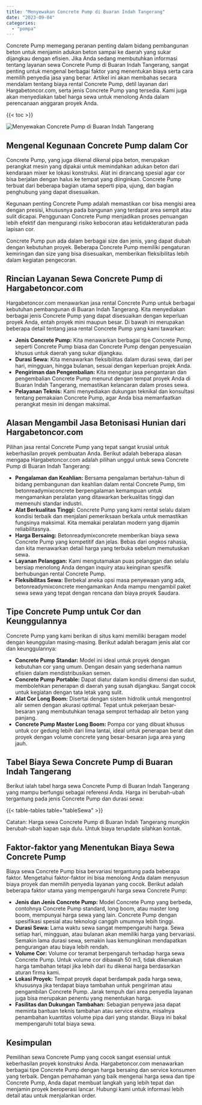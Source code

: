 ```yaml
---
title: "Menyewakan Concrete Pump di Buaran Indah Tangerang"
date: "2023-09-04"
categories: 
  - "pompa"
---
```




Concrete Pump memegang peranan penting dalam bidang pembangunan beton untuk menjamin adukan beton sampai ke daerah yang sukar dijangkau dengan efisien. Jika Anda sedang membutuhkan informasi tentang layanan sewa Concrete Pump di Buaran Indah Tangerang, sangat penting untuk mengenal berbagai faktor yang menentukan biaya serta cara memilih penyedia jasa yang benar. Artikel ini akan membahas secara mendalam tentang biaya rental Concrete Pump, detil layanan dari Hargabetoncor.com, serta jenis Concrete Pump yang tersedia. Kami juga akan menyediakan tabel harga sewa untuk menolong Anda dalam perencanaan anggaran proyek Anda.

{{< toc >}}

![Menyewakan Concrete Pump di Buaran Indah Tangerang](https://hargareadymixid.github.io/pompa/concrete-pump%20(10).png)

## Mengenal Kegunaan Concrete Pump dalam Cor

Concrete Pump, yang juga dikenal dikenal pipa beton, merupakan perangkat mesin yang dipakai untuk memindahkan adukan beton dari kendaraan mixer ke lokasi konstruksi. Alat ini dirancang spesial agar cor bisa berjalan dengan halus ke tempat yang diinginkan. Concrete Pump terbuat dari beberapa bagian utama seperti pipa, ujung, dan bagian penghubung yang dapat disesuaikan.

Kegunaan penting Concrete Pump adalah memastikan cor bisa mengisi area dengan presisi, khususnya pada bangunan yang terdapat area sempit atau sulit dicapai. Penggunaan Concrete Pump menjadikan proses penuangan lebih efektif dan mengurangi risiko kebocoran atau ketidakteraturan pada lapisan cor.

Concrete Pump pun ada dalam berbagai size dan jenis, yang dapat diubah dengan kebutuhan proyek. Beberapa Concrete Pump memiliki pengaturan kemiringan dan size yang bisa disesuaikan, memberikan fleksibilitas lebih dalam kegiatan pengecoran.

## Rincian Layanan Sewa Concrete Pump di Hargabetoncor.com

Hargabetoncor.com menawarkan jasa rental Concrete Pump untuk berbagai kebutuhan pembangunan di Buaran Indah Tangerang. Kita menyediakan berbagai jenis Concrete Pump yang dapat disesuaikan dengan keperluan proyek Anda, entah proyek mini maupun besar. Di bawah ini merupakan beberapa detail tentang jasa rental Concrete Pump yang kami tawarkan:

- **Jenis Concrete Pump:** Kita menawarkan berbagai tipe Concrete Pump, seperti Concrete Pump biasa dan Concrete Pump dengan penyesuaian khusus untuk daerah yang sukar dijangkau.
- **Durasi Sewa:** Kita menawarkan fleksibilitas dalam durasi sewa, dari per hari, mingguan, hingga bulanan, sesuai dengan keperluan projek Anda.
- **Pengiriman dan Pengembalian:** Kita mengatur jasa pengantaran dan pengembalian Concrete Pump menurut dengan tempat proyek Anda di Buaran Indah Tangerang, memastikan kelancaran dalam proses sewa.
- **Pelayanan Teknis:** Kami menyediakan dukungan teknikal dan konsultasi tentang pemakaian Concrete Pump, agar Anda bisa memanfaatkan perangkat mesin ini dengan maksimal.

## Alasan Mengambil Jasa Betonisasi Hunian dari Hargabetoncor.com

Pilihan jasa rental Concrete Pump yang tepat sangat krusial untuk keberhasilan proyek pembuatan Anda. Berikut adalah beberapa alasan mengapa Hargabetoncor.com adalah pilihan unggul untuk sewa Concrete Pump di Buaran Indah Tangerang:

- **Pengalaman dan Keahlian:** Bersama pengalaman bertahun-tahun di bidang pembangunan dan keahlian dalam rental Concrete Pump, tim betonreadymixconcrete berpengalaman kemampuan untuk mengamankan peralatan yang ditawarkan berkualitas tinggi dan memenuhi standar industri.
- **Alat Berkualitas Tinggi:** Concrete Pump yang kami rental selalu dalam kondisi terbaik dan menjalani pemeriksaan berkala untuk memastikan fungsinya maksimal. Kita memakai peralatan modern yang dijamin reliabilitasnya.
- **Harga Bersaing:** Betonreadymixconcrete memberikan biaya sewa Concrete Pump yang kompetitif dan jelas. Bebas dari ongkos rahasia, dan kita menawarkan detail harga yang terbuka sebelum memutuskan sewa.
- **Layanan Pelanggan:** Kami mengutamakan puas pelanggan dan selalu bersiap menolong Anda dengan inquiry atau keinginan spesifik berhubungan rental Concrete Pump.
- **Fleksibilitas Sewa:** Berbekal aneka opsi masa penyewaan yang ada, betonreadymixconcrete mengamankan Anda mampu mengambil paket sewa sewa yang tepat dengan rencana dan biaya proyek Saudara.

## Tipe Concrete Pump untuk Cor dan Keunggulannya

Concrete Pump yang kami berikan di situs kami memiliki beragam model dengan keunggulan masing-masing. Berikut adalah beragam jenis alat cor dan keunggulannya:

- **Concrete Pump Standar:** Model ini ideal untuk proyek dengan kebutuhan cor yang umum. Dengan desain yang sederhana namun efisien dalam mendistribusikan semen.
- **Concrete Pump Portable:** Dapat diatur dalam kondisi dimensi dan sudut, membolehkan penerapan di daerah yang susah dijangkau. Sangat cocok untuk kegiatan dengan tata letak yang sulit.
- **Alat Cor Long Boom:** Disertai dengan sistem hidrolik untuk mengontrol alir semen dengan akurasi optimal. Tepat untuk pekerjaan besar-besaran yang membutuhkan tenaga semprot terhadap alir beton yang panjang.
- **Concrete Pump Master Long Boom:** Pompa cor yang dibuat khusus untuk cor gedung lebih dari lima lantai, ideal untuk penerapan berat dan proyek dengan volume concrete yang besar-besaran juga area yang jauh.

## Tabel Biaya Sewa Concrete Pump di Buaran Indah Tangerang

Berikut ialah tabel harga sewa Concrete Pump di Buaran Indah Tangerang yang mampu berfungsi sebagai referensi Anda. Harga ini berubah-ubah tergantung pada jenis Concrete Pump dan durasi sewa:

{{< table-tables table="tableSewa" >}}

Catatan: Harga sewa Concrete Pump di Buaran Indah Tangerang mungkin berubah-ubah kapan saja dulu. Untuk biaya terupdate silahkan kontak.

## Faktor-faktor yang Menentukan Biaya Sewa Concrete Pump

Biaya sewa Concrete Pump bisa bervariasi tergantung pada beberapa faktor. Mengetahui faktor-faktor ini bisa menolong Anda dalam menyusun biaya proyek dan memilih penyedia layanan yang cocok. Berikut adalah beberapa faktor utama yang mempengaruhi harga sewa Concrete Pump:

- **Jenis dan Jenis Concrete Pump:** Model Concrete Pump yang berbeda, contohnya Concrete Pump standard, long boom, atau master long boom, mempunyai harga sewa yang lain. Concrete Pump dengan spesifikasi spesial atau teknologi canggih umumnya lebih tinggi.
- **Durasi Sewa:** Lama waktu sewa sangat mempengaruhi harga. Sewa setiap hari, mingguan, atau bulanan akan memiliki harga yang bervariasi. Semakin lama durasi sewa, semakin luas kemungkinan mendapatkan pengurangan atau biaya lebih rendah.
- **Volume Cor:** Volume cor teramat berpengaruh terhadap harga sewa Concrete Pump. Untuk volume cor dibawah 50 m3, tidak dikenakan harga tambahan tetapi jika lebih dari itu dikenai harga berdasarkan aturan firma kami.
- **Lokasi Proyek:** Tempat proyek dapat berdampak pada harga sewa, khususnya jika terdapat biaya tambahan untuk pengiriman atau pengambilan Concrete Pump. Jarak tempuh dari area penyedia layanan juga bisa merupakan penentu yang menentukan harga.
- **Fasilitas dan Dukungan Tambahan:** Sebagian penyewa jasa dapat meminta bantuan teknis tambahan atau service ekstra, misalnya penambahan kuantitas volume pipa dari yang standar. Biaya ini bakal mempengaruhi total biaya sewa.

## Kesimpulan

Pemilihan sewa Concrete Pump yang cocok sangat esensial untuk keberhasilan proyek konstruksi Anda. Hargabetoncor.com menawarkan berbagai tipe Concrete Pump dengan harga bersaing dan service konsumen yang terbaik. Dengan pemahaman yang baik mengenai harga sewa dan tipe Concrete Pump, Anda dapat membuat langkah yang lebih tepat dan menjamin proyek beroperasi lancar. Hubungi kami untuk informasi lebih detail atau untuk menjalankan order.
